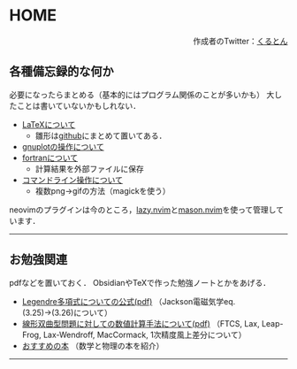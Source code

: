 # HOME

<p style="text-align: right">
    作成者のTwitter：<a href="https://twitter.com/roisen_add8e6">くるとん</a>
</p>


## 各種備忘録的な何か
必要になったらまとめる（基本的にはプログラム関係のことが多いかも） 
大したことは書いていないかもしれない．
- [LaTeXについて](src/latex.html)
    - 雛形は[github](https://github.com/crutont0121/LaTeX_open/tree/main/prb)にまとめて置いてある．
- [gnuplotの操作について](src/gnuplot.html)
- [fortranについて](src/fort.html)
    - 計算結果を外部ファイルに保存
- [コマンドライン操作について](src/cmd.html)
    - 複数png→gifの方法（magickを使う）

neovimのプラグインは今のところ，[lazy.nvim](https://lazy.folke.io)と[mason.nvim](https://github.com/williamboman/mason.nvim)を使って管理しています．

---
## お勉強関連
pdfなどを置いておく．
ObsidianやTeXで作った勉強ノートとかをあげる．
- [Legendre多項式についての公式(pdf)](src/doc/jackson3_app1.pdf) 
    （Jackson電磁気学eq. (3.25)→(3.26)について）
- [線形双曲型問題に対しての数値計算手法について(pdf)](src/doc/lin_hyp.pdf)
    （FTCS, Lax, Leap-Frog, Lax-Wendroff, MacCormack, 1次精度風上差分について）
- [おすすめの本](src/book.html)
    （数学と物理の本を紹介）

***


